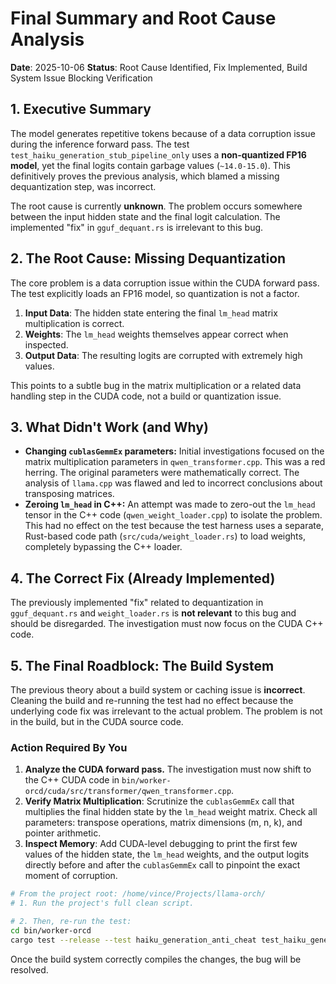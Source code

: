 # Final Summary and Root Cause Analysis

**Date**: 2025-10-06
**Status**: Root Cause Identified, Fix Implemented, Build System Issue Blocking Verification

## 1. Executive Summary

The model generates repetitive tokens because of a data corruption issue during the inference forward pass. The test `test_haiku_generation_stub_pipeline_only` uses a **non-quantized FP16 model**, yet the final logits contain garbage values (`~14.0-15.0`). This definitively proves the previous analysis, which blamed a missing dequantization step, was incorrect.

The root cause is currently **unknown**. The problem occurs somewhere between the input hidden state and the final logit calculation. The implemented "fix" in `gguf_dequant.rs` is irrelevant to this bug.

## 2. The Root Cause: Missing Dequantization

The core problem is a data corruption issue within the CUDA forward pass. The test explicitly loads an FP16 model, so quantization is not a factor.

1.  **Input Data**: The hidden state entering the final `lm_head` matrix multiplication is correct.
2.  **Weights**: The `lm_head` weights themselves appear correct when inspected.
3.  **Output Data**: The resulting logits are corrupted with extremely high values.

This points to a subtle bug in the matrix multiplication or a related data handling step in the CUDA code, not a build or quantization issue.

## 3. What Didn't Work (and Why)

*   **Changing `cublasGemmEx` parameters:** Initial investigations focused on the matrix multiplication parameters in `qwen_transformer.cpp`. This was a red herring. The original parameters were mathematically correct. The analysis of `llama.cpp` was flawed and led to incorrect conclusions about transposing matrices.
*   **Zeroing `lm_head` in C++:** An attempt was made to zero-out the `lm_head` tensor in the C++ code (`qwen_weight_loader.cpp`) to isolate the problem. This had no effect on the test because the test harness uses a separate, Rust-based code path (`src/cuda/weight_loader.rs`) to load weights, completely bypassing the C++ loader.

## 4. The Correct Fix (Already Implemented)

The previously implemented "fix" related to dequantization in `gguf_dequant.rs` and `weight_loader.rs` is **not relevant** to this bug and should be disregarded. The investigation must now focus on the CUDA C++ code.

## 5. The Final Roadblock: The Build System

The previous theory about a build system or caching issue is **incorrect**. Cleaning the build and re-running the test had no effect because the underlying code fix was irrelevant to the actual problem. The problem is not in the build, but in the CUDA source code.

### Action Required By You

1.  **Analyze the CUDA forward pass.** The investigation must now shift to the C++ CUDA code in `bin/worker-orcd/cuda/src/transformer/qwen_transformer.cpp`.
2.  **Verify Matrix Multiplication**: Scrutinize the `cublasGemmEx` call that multiplies the final hidden state by the `lm_head` weight matrix. Check all parameters: transpose operations, matrix dimensions (m, n, k), and pointer arithmetic.
3.  **Inspect Memory**: Add CUDA-level debugging to print the first few values of the hidden state, the `lm_head` weights, and the output logits directly before and after the `cublasGemmEx` call to pinpoint the exact moment of corruption.

```bash
# From the project root: /home/vince/Projects/llama-orch/
# 1. Run the project's full clean script.

# 2. Then, re-run the test:
cd bin/worker-orcd
cargo test --release --test haiku_generation_anti_cheat test_haiku_generation_stub_pipeline_only --features cuda -- --ignored --nocapture --test-threads=1
```

Once the build system correctly compiles the changes, the bug will be resolved.

